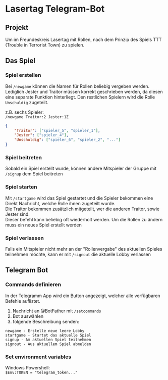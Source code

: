 # Lasertag Telegram-Bot

## Projekt
Um im Freundeskreis Lasertag mit Rollen, nach dem Prinzip des Spiels TTT (Trouble in Terrorist Town) zu spielen.



## Das Spiel
### Spiel erstellen

Bei `/newgame` können die Namen für Rollen beliebig vergeben werden. 
Lediglich Jester und Traitor müssen korrekt geschrieben werden, da diesen eine
separate Funktion hinterliegt. Den restlichen Spielern wird die Rolle `Unschuldig` zugeteilt.

z.B. sechs Spieler:  
`/newgame Traitor:2 Jester:1Z` 
```JSON
{
    "Traitor": ["spieler_5", "spieler_1"],
    "Jester": ["spieler_4"],
    "Unschuldig": ["spieler_6", "spieler_2", "..."]
}
```

### Spiel beitreten
Sobald ein Spiel erstellt wurde, können andere Mitspieler der Gruppe mit `/signup` dem Spiel beitreten

### Spiel starten
Mit `/startgame` wird das Spiel gestartet und die Spieler bekommen eine Direkt Nachricht, welche Rolle ihnen zugeteilt wurde.  
Die Traitor bekommen zusätzlich mitgeteilt, wer die anderen Traitor, sowie Jester sind.  
Dieser befehl kann beliebig oft wiederholt werden. Um die Rollen zu ändern muss ein neues Spiel erstellt werden

### Spiel verlassen
Falls ein Mitspieler nicht mehr an der "Rollenvergabe" des aktuellen Spieles teilnehmen möchte, kann er mit `/signout` die aktuelle Lobby verlassen




## Telegram Bot

### Commands definieren
In der Telegramm App wird ein Button angezeigt, welcher alle verfügbaren Befehle auflistet.

1. Nachricht an @BotFather mit `/setcommands`
2. Bot auswählen
3. folgende Beschreibung senden:  
```
newgame - Erstelle neue leere Lobby
startgame - Startet das aktuelle Spiel
signup - Am aktuellen Spiel teilnehmen
signout - Aus aktuellem Spiel abmelden
```




### Set environment variables
Windows Powershell:  
`$Env:TOKEN = "telegram_token..."`
